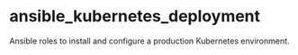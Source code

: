 # ansible_kubernetes_deployment
Ansible roles to install and configure a production Kubernetes environment.
